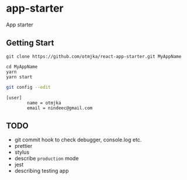 # app-starter
App starter

## Getting Start

```
git clone https://github.com/otmjka/react-app-starter.git MyAppName
```

```
cd MyAppName
yarn
yarn start
```

```bash
git config --edit
```

```
[user]
        name = otmjka
        email = nindeec@gmail.com
```

## TODO

- git commit hook to check debugger, console.log etc.
- prettier
- stylus
- describe `production` mode
- jest
- describing testing app
